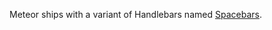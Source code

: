 Meteor ships with a variant of Handlebars named [Spacebars](https://github.com/meteor/meteor/blob/devel/packages/spacebars/README.md).